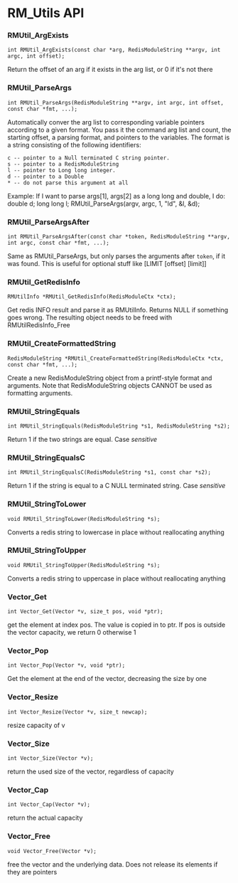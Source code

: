 # RM_Utils API

### RMUtil_ArgExists
```
int RMUtil_ArgExists(const char *arg, RedisModuleString **argv, int argc, int offset);
```
 Return the offset of an arg if it exists in the arg list, or 0 if it's not there


### RMUtil_ParseArgs
```
int RMUtil_ParseArgs(RedisModuleString **argv, int argc, int offset, const char *fmt, ...);
```
Automatically conver the arg list to corresponding variable pointers according to a given format.
You pass it the command arg list and count, the starting offset, a parsing format, and pointers to the variables.
The format is a string consisting of the following identifiers:

    c -- pointer to a Null terminated C string pointer.
    s -- pointer to a RedisModuleString
    l -- pointer to Long long integer.
    d -- pointer to a Double
    * -- do not parse this argument at all

Example: If I want to parse args[1], args[2] as a long long and double, I do:
    double d;
    long long l;
    RMUtil_ParseArgs(argv, argc, 1, "ld", &l, &d);


### RMUtil_ParseArgsAfter
```
int RMUtil_ParseArgsAfter(const char *token, RedisModuleString **argv, int argc, const char *fmt, ...);
```
Same as RMUtil_ParseArgs, but only parses the arguments after `token`, if it was found.
This is useful for optional stuff like [LIMIT [offset] [limit]]


### RMUtil_GetRedisInfo
```
RMUtilInfo *RMUtil_GetRedisInfo(RedisModuleCtx *ctx);
```
 Get redis INFO result and parse it as RMUtilInfo.
 Returns NULL if something goes wrong.
 The resulting object needs to be freed with RMUtilRedisInfo_Free


### RMUtil_CreateFormattedString
```
RedisModuleString *RMUtil_CreateFormattedString(RedisModuleCtx *ctx, const char *fmt, ...);
```
 Create a new RedisModuleString object from a printf-style format and arguments.
 Note that RedisModuleString objects CANNOT be used as formatting arguments.


### RMUtil_StringEquals
```
int RMUtil_StringEquals(RedisModuleString *s1, RedisModuleString *s2);
```
 Return 1 if the two strings are equal. Case *sensitive*


### RMUtil_StringEqualsC
```
int RMUtil_StringEqualsC(RedisModuleString *s1, const char *s2);
```
 Return 1 if the string is equal to a C NULL terminated string. Case *sensitive*


### RMUtil_StringToLower
```
void RMUtil_StringToLower(RedisModuleString *s);
```
 Converts a redis string to lowercase in place without reallocating anything


### RMUtil_StringToUpper
```
void RMUtil_StringToUpper(RedisModuleString *s);
```
 Converts a redis string to uppercase in place without reallocating anything


### Vector_Get
```
int Vector_Get(Vector *v, size_t pos, void *ptr);
```
 get the element at index pos. The value is copied in to ptr. If pos is outside
 the vector capacity, we return 0
 otherwise 1


### Vector_Pop
```
int Vector_Pop(Vector *v, void *ptr);
```
 Get the element at the end of the vector, decreasing the size by one


### Vector_Resize
```
int Vector_Resize(Vector *v, size_t newcap);
```
 resize capacity of v


### Vector_Size
```
int Vector_Size(Vector *v);
```
 return the used size of the vector, regardless of capacity


### Vector_Cap
```
int Vector_Cap(Vector *v);
```
 return the actual capacity


### Vector_Free
```
void Vector_Free(Vector *v);
```
 free the vector and the underlying data. Does not release its elements if
 they are pointers